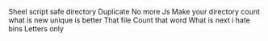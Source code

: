 Sheel script
safe directory
Duplicate
No more Js
Make your directory count
what is new
unique is better
That file
Count that word
What is next
i hate bins
Letters only
